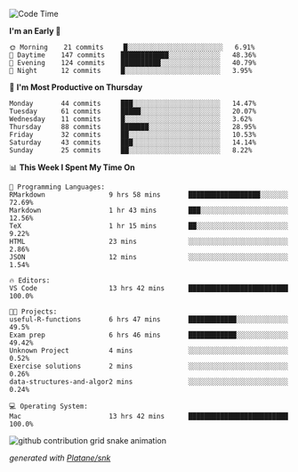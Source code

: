 <!--START_SECTION:waka-->
![Code Time](http://img.shields.io/badge/Code%20Time-152%20hrs%2010%20mins-blue)

**I'm an Early 🐤** 

```text
🌞 Morning    21 commits     █░░░░░░░░░░░░░░░░░░░░░░░░   6.91% 
🌆 Daytime    147 commits    ████████████░░░░░░░░░░░░░   48.36% 
🌃 Evening    124 commits    ██████████░░░░░░░░░░░░░░░   40.79% 
🌙 Night      12 commits     █░░░░░░░░░░░░░░░░░░░░░░░░   3.95%

```
📅 **I'm Most Productive on Thursday** 

```text
Monday       44 commits     ███░░░░░░░░░░░░░░░░░░░░░░   14.47% 
Tuesday      61 commits     █████░░░░░░░░░░░░░░░░░░░░   20.07% 
Wednesday    11 commits     █░░░░░░░░░░░░░░░░░░░░░░░░   3.62% 
Thursday     88 commits     ███████░░░░░░░░░░░░░░░░░░   28.95% 
Friday       32 commits     ██░░░░░░░░░░░░░░░░░░░░░░░   10.53% 
Saturday     43 commits     ███░░░░░░░░░░░░░░░░░░░░░░   14.14% 
Sunday       25 commits     ██░░░░░░░░░░░░░░░░░░░░░░░   8.22%

```


📊 **This Week I Spent My Time On** 

```text
💬 Programming Languages: 
RMarkdown                9 hrs 58 mins       ██████████████████░░░░░░░   72.69% 
Markdown                 1 hr 43 mins        ███░░░░░░░░░░░░░░░░░░░░░░   12.56% 
TeX                      1 hr 15 mins        ██░░░░░░░░░░░░░░░░░░░░░░░   9.22% 
HTML                     23 mins             ░░░░░░░░░░░░░░░░░░░░░░░░░   2.86% 
JSON                     12 mins             ░░░░░░░░░░░░░░░░░░░░░░░░░   1.54%

🔥 Editors: 
VS Code                  13 hrs 42 mins      █████████████████████████   100.0%

🐱‍💻 Projects: 
useful-R-functions       6 hrs 47 mins       ████████████░░░░░░░░░░░░░   49.5% 
Exam prep                6 hrs 46 mins       ████████████░░░░░░░░░░░░░   49.42% 
Unknown Project          4 mins              ░░░░░░░░░░░░░░░░░░░░░░░░░   0.52% 
Exercise solutions       2 mins              ░░░░░░░░░░░░░░░░░░░░░░░░░   0.26% 
data-structures-and-algor2 mins              ░░░░░░░░░░░░░░░░░░░░░░░░░   0.24%

💻 Operating System: 
Mac                      13 hrs 42 mins      █████████████████████████   100.0%

```


<!--END_SECTION:waka-->


<!--Snake Game-->
![github contribution grid snake animation](https://raw.githubusercontent.com/viggo-gascou/viggo-gascou/output/github-contribution-grid-snake.svg)

_generated with [Platane/snk](https://github.com/Platane/snk)_
<!--Snake Game-->

